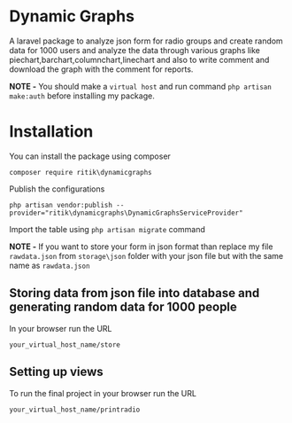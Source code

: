 # Dynamic Graphs

A laravel package to analyze json form for radio groups and create random data for 1000 users and analyze the data through various graphs 
like piechart,barchart,columnchart,linechart and also to write comment and download the graph with the comment for reports.


**NOTE -** You should make a `virtual host` and run command `php artisan make:auth` before installing my package.


# Installation

You can install the package using composer

    composer require ritik\dynamicgraphs
    
Publish the configurations

    php artisan vendor:publish --provider="ritik\dynamicgraphs\DynamicGraphsServiceProvider"
    
Import the table using `php artisan migrate` command

**NOTE -** If you want to store your form in json format than replace my file `rawdata.json` from `storage\json` folder with your json
file but with the same name as `rawdata.json`
 
## Storing data from json file into database and generating random data for 1000 people

In your browser run the URL

    your_virtual_host_name/store
    
## Setting up views

To run the final project in your browser run the URL

    your_virtual_host_name/printradio
